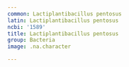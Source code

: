 ```yaml
---
common: Lactiplantibacillus pentosus
latin: Lactiplantibacillus pentosus
ncbi: '1589'
title: Lactiplantibacillus pentosus
group: Bacteria
image: .na.character

---
```

